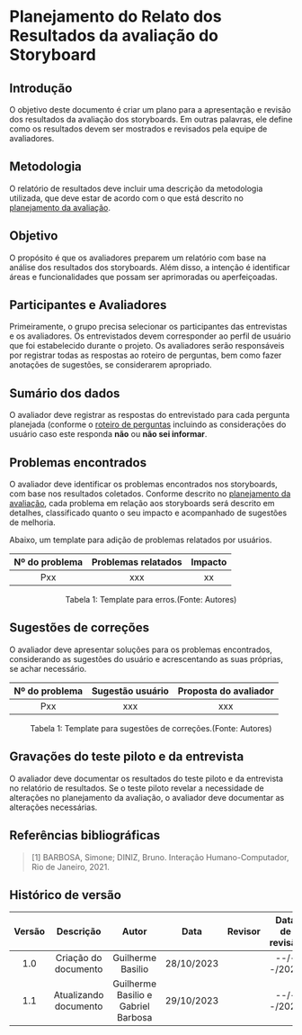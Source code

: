 # **Planejamento do Relato dos Resultados da avaliação do Storyboard**

## **Introdução**

O objetivo deste documento é criar um plano para a apresentação e revisão dos resultados da avaliação dos storyboards. Em outras palavras, ele define como os resultados devem ser mostrados e revisados pela equipe de avaliadores.

## **Metodologia**

O relatório de resultados deve incluir uma descrição da metodologia utilizada, que deve estar de acordo com o que está descrito no [planejamento da avaliação](https://github.com/Interacao-Humano-Computador/2023.2-PlataformaLattes/blob/main/docs/Design%2C%20Avalia%C3%A7%C3%A3o%20e%20Desenvolvimento/N%C3%ADvel%20%2001.md/Storyboard/Planejamento%20da%20avalia%C3%A7%C3%A3o%20do%20Storyboard.md).

## **Objetivo**

O propósito é que os avaliadores preparem um relatório com base na análise dos resultados dos storyboards. Além disso, a intenção é identificar áreas e funcionalidades que possam ser aprimoradas ou aperfeiçoadas.

## **Participantes e Avaliadores**

Primeiramente, o grupo precisa selecionar os participantes das entrevistas e os avaliadores. Os entrevistados devem corresponder ao perfil de usuário que foi estabelecido durante o projeto. Os avaliadores serão responsáveis por registrar todas as respostas ao roteiro de perguntas, bem como fazer anotações de sugestões, se considerarem apropriado.

## **Sumário dos dados**

O avaliador deve registrar as respostas do entrevistado para cada pergunta planejada (conforme o [roteiro de perguntas](https://github.com/Interacao-Humano-Computador/2023.2-PlataformaLattes/blob/main/docs/Design%2C%20Avalia%C3%A7%C3%A3o%20e%20Desenvolvimento/N%C3%ADvel%20%2001.md/Storyboard/Planejamento%20da%20avalia%C3%A7%C3%A3o%20do%20Storyboard.md) incluindo as considerações do usuário caso este responda **não** ou **não sei informar**.

## **Problemas encontrados**

O avaliador deve identificar os problemas encontrados nos storyboards, com base nos resultados coletados. Conforme descrito no [planejamento da avaliação](https://github.com/Interacao-Humano-Computador/2023.2-PlataformaLattes/blob/main/docs/Design%2C%20Avalia%C3%A7%C3%A3o%20e%20Desenvolvimento/N%C3%ADvel%20%2001.md/Storyboard/Planejamento%20da%20avalia%C3%A7%C3%A3o%20do%20Storyboard.md), cada problema em relação aos storyboards será descrito em detalhes, classificado quanto o seu impacto e acompanhado de sugestões de melhoria.

Abaixo, um template para adição de problemas relatados por usuários.

| Nº do problema | Problemas relatados | Impacto |
| :------------: | :------------------: | :------: |
|       Pxx        |         xxx          |      xx      | 

<figcaption align='center'>
    Tabela 1: Template para erros.(Fonte: Autores)
</figcaption>

## **Sugestões de correções**

O avaliador deve apresentar soluções para os problemas encontrados, considerando as sugestões do usuário e acrescentando as suas próprias, se achar necessário.

| Nº do problema | Sugestão usuário | Proposta do avaliador |
| :------------: | :------------------: | :------: |
|       Pxx        |         xxx          |      xxx     | 

<figcaption align='center'>
    Tabela 1: Template para sugestões de correções.(Fonte: Autores)
</figcaption>

## **Gravações do teste piloto e da entrevista**

O avaliador deve documentar os resultados do teste piloto e da entrevista no relatório de resultados. Se o teste piloto revelar a necessidade de alterações no planejamento da avaliação, o avaliador deve documentar as alterações necessárias.

## **Referências bibliográficas**

> [1] BARBOSA, Simone; DINIZ, Bruno. Interação Humano-Computador, Rio de Janeiro, 2021.

## **Histórico de versão**

| Versão |          Descrição              |     Autor      |      Data      |   Revisor     |    Data de revisão    |  
|:------:|:-------------------------------:|:--------------:|:--------------:|:-------------:|:---------------------:|
| 1.0    | Criação do documento  | Guilherme Basilio | 28/10/2023 |  | --/--/2023 |
| 1.1    | Atualizando documento  | Guilherme Basilio e Gabriel Barbosa | 29/10/2023 |  | --/--/2023 |
